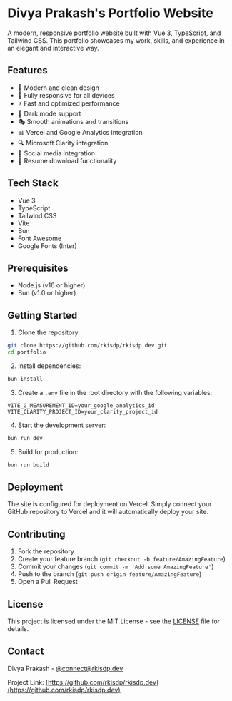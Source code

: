 # Divya Prakash's Portfolio Website

A modern, responsive portfolio website built with Vue 3, TypeScript, and Tailwind CSS. This portfolio showcases my work, skills, and experience in an elegant and interactive way.

## Features

- 🎨 Modern and clean design
- 📱 Fully responsive for all devices
- ⚡ Fast and optimized performance
- 🌙 Dark mode support
- 🎭 Smooth animations and transitions
- 📊 Vercel and Google Analytics integration
- 🔍 Microsoft Clarity integration
- 🔗 Social media integration
- 📄 Resume download functionality

## Tech Stack

- Vue 3
- TypeScript
- Tailwind CSS
- Vite
- Bun
- Font Awesome
- Google Fonts (Inter)

## Prerequisites

- Node.js (v16 or higher)
- Bun (v1.0 or higher)

## Getting Started

1. Clone the repository:
```bash
git clone https://github.com/rkisdp/rkisdp.dev.git
cd portfolio
```

2. Install dependencies:
```bash
bun install
```

3. Create a `.env` file in the root directory with the following variables:
```env
VITE_G_MEASUREMENT_ID=your_google_analytics_id
VITE_CLARITY_PROJECT_ID=your_clarity_project_id
```

4. Start the development server:
```bash
bun run dev
```

5. Build for production:
```bash
bun run build
```

## Deployment

The site is configured for deployment on Vercel. Simply connect your GitHub repository to Vercel and it will automatically deploy your site.

## Contributing

1. Fork the repository
2. Create your feature branch (`git checkout -b feature/AmazingFeature`)
3. Commit your changes (`git commit -m 'Add some AmazingFeature'`)
4. Push to the branch (`git push origin feature/AmazingFeature`)
5. Open a Pull Request

## License

This project is licensed under the MIT License - see the [LICENSE](LICENSE) file for details.

## Contact

Divya Prakash - [@connect@rkisdp.dev](mailto:connect@rkisdp.dev)

Project Link: [https://github.com/rkisdp/rkisdp.dev](https://github.com/rkisdp/rkisdp.dev)
